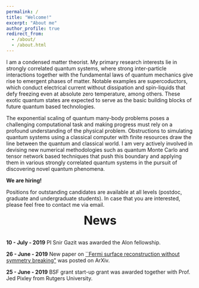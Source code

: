 ```yaml
---
permalink: /
title: "Welcome!"
excerpt: "About me"
author_profile: true
redirect_from:
  - /about/
  - /about.html
---
```



I am a condensed matter theorist. My primary research interests lie in strongly correlated quantum systems, where strong inter-particle interactions together with the fundamental laws of quantum mechanics give rise to emergent phases of matter. Notable examples are supercoductors, which conduct electrical current without dissipation and spin-liquids that defy freezing even at absolute zero temperature, among others. These exotic quantum states are expected to serve as the basic building blocks of future quantum based technologies.

The exponential scaling of quantum many-body problems poses a challenging computational task and making progress must rely on a profound understanding of the physical problem. Obstructions to simulating quantum systems using a classical computer with finite resources draw the line between the quantum and classical world. I am very actively involved
in devising new numerical methodologies such as quantum Monte Carlo and tensor network based techniques that push this boundary and applying them in
various strongly correlated quantum systems in the pursuit of discovering novel quantum phenomena.

**We are hiring!**

Positions for outstanding candidates are available at all levels (postdoc, graduate and undergraduate students). In case that you are interested, please feel free to contact me via email.

<div style="text-align:center"><font size="6"> <b> News</b></font></div>
<br/>

**10 - July - 2019** PI Snir Gazit was awarded the Alon fellowship.

**26 - June - 2019** New paper on [``Fermi surface reconstruction without symmetry breaking"](https://arxiv.org/abs/1906.11250) was posted on ArXiv.

**25 - June - 2019** BSF grant start-up grant was awarded together with Prof. Jed Pixley from Rutgers University.
